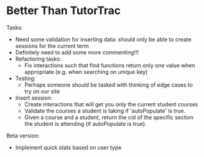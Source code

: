 # Better Than TutorTrac

Tasks:
* Need some validation for inserting data: should only be able to create sessions for the current term
* Definitely need to add some more commenting!!!
* Refactoring tasks:
    * Fix interactions such that find functions return only one value when appropriate (e.g. when searching on unique key)
* Testing:
    * Perhaps someone should be tasked with thinking of edge cases to try on our site
* Insert session:
    * Create interactions that will get you only the current student courses
    * Validate the courses a student is taking if 'autoPopulate' is true.
    * Given a course and a student, return the cid of the specific section the student is attending (if autoPopulate is true).

Beta version:
* Implement quick stats based on user type
